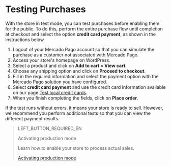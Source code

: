 # Testing Purchases

With the store in test mode, you can test purchases before enabling them for the public. To do this, perform the entire purchase flow until completion at checkout and select the option **credit card payment**, as shown in the instructions below.

1. Logout of your Mercado Pago account so that you can simulate the purchase as a customer not associated with Mercado Pago.
2. Access your store's homepage on WordPress.
3. Select a product and click on **Add to cart > View cart**.
4. Choose any shipping option and click on **Proceed to checkout**.
5. Fill in the required information and select the payment option with the Mercado Pago solution you have configured.
6. Select **credit card payment** and use the credit card information available on our page [Test local credit cards](https://www.mercadopago[FAKER][URL][DOMAIN]/developers/en/guides/resources/localization/local-cards).
7. When you finish completing the fields, click on **Place order**.

If the test runs without errors, it means your store is ready to sell. However, we recommend you perform additional tests so that you can view the different payment results.

> LEFT_BUTTON_REQUIRED_EN
>
> Activating production mode
>
> Learn how to enable your store to process actual sales.
>
> [Activating production mode](https://www.mercadopago[FAKER][URL][DOMAIN]/developers/en/guides/plugins/woocommerce/goto-production)